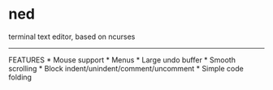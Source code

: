 # ned
terminal text editor, based on ncurses 

_________________________________________________
FEATURES
	* Mouse support
	* Menus
	* Large undo buffer
	* Smooth scrolling
	* Block indent/unindent/comment/uncomment
	* Simple code folding


